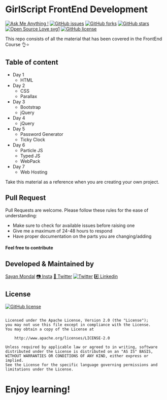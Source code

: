# GirlScript FrontEnd Development

[![Ask Me Anything !](https://img.shields.io/badge/Ask%20me-anything-1abc9c.svg)](https://github.com/S-ayanide) [![GitHub issues](https://img.shields.io/github/issues/S-ayanide/GirlScript-FrontEnd)](https://github.com/S-ayanide/GirlScript-FrontEnd/issues) [![GitHub forks](https://img.shields.io/github/forks/S-ayanide/GirlScript-FrontEnd?style=flat-square)](https://github.com/S-ayanide/GirlScript-FrontEnd/network) [![GitHub stars](https://img.shields.io/github/stars/S-ayanide/GirlScript-FrontEnd?style=plastic)](https://github.com/S-ayanide/GirlScript-FrontEnd/stargazers) [![Open Source Love svg1](https://badges.frapsoft.com/os/v1/open-source.svg?v=103)](https://github.com/ellerbrock/open-source-badges/)
[![GitHub license](https://img.shields.io/github/license/S-ayanide/GirlScript-FrontEnd?style=for-the-badge)](https://github.com/S-ayanide/GirlScript-FrontEnd)

This repo consists of all the material that has been covered in the FrontEnd Course 👌⭐️

## Table of content

* Day 1
    * HTML
* Day 2
    * CSS
    * Parallax
* Day 3
    * Bootstrap
    * jQuery
* Day 4
    * jQuery
* Day 5
    * Password Generator
    * Ticky Clock
* Day 6
    * Particle JS
    * Typed JS
    * WebPack
* Day 7
    * Web Hosting

Take this material as a reference when you are creating your own project.

## Pull Request

Pull Requests are welcome. Please follow these rules for the ease of understanding:
* Make sure to check for available issues before raising one
* Give me a maximum of 24-48 hours to respond
* Have proper documentation on the parts you are changing/adding

#### Feel free to contribute

## Developed & Maintained by
[Sayan Mondal](https://github.com/S-ayanide) 
[📷 Insta](https://www.instagram.com/s_ayanide/)
[🐤 Twitter](https://www.instagram.com/s_ayanide/) [![Twitter](https://img.shields.io/twitter/url?style=social)](https://twitter.com/intent/tweet?text=Wow:&url=https%3A%2F%2Fgithub.com%2FS-ayanide%2FGirlScript-FrontEnd)
[#️⃣ Linkedin](https://www.linkedin.com/in/s-ayanide/)

## License 
[![GitHub license](https://img.shields.io/github/license/S-ayanide/GirlScript-FrontEnd?style=for-the-badge)](https://github.com/S-ayanide/GirlScript-FrontEnd)
```Copyright 2019 Sayan Mondal

Licensed under the Apache License, Version 2.0 (the "License");
you may not use this file except in compliance with the License.
You may obtain a copy of the License at

    http://www.apache.org/licenses/LICENSE-2.0

Unless required by applicable law or agreed to in writing, software
distributed under the License is distributed on an "AS IS" BASIS,
WITHOUT WARRANTIES OR CONDITIONS OF ANY KIND, either express or implied.
See the License for the specific language governing permissions and
limitations under the License.
```

# Enjoy learning! 
